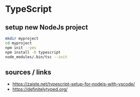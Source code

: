 # TypeScript

## setup new NodeJs project

```bash
mkdir myproject
cd myproject
npm init --yes
npm install -D typescript
node_modules/.bin/tsc --init
```

## sources / links

- https://zaiste.net/typescript-setup-for-nodejs-with-vscode/
- https://definitelytyped.org/
